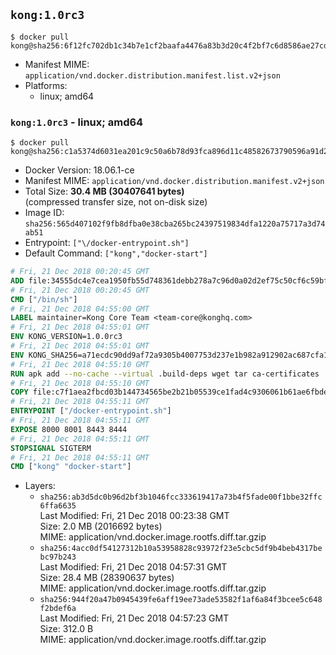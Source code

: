 ## `kong:1.0rc3`

```console
$ docker pull kong@sha256:6f12fc702db1c34b7e1cf2baafa4476a83b3d20c4f2bf7c6d8586ae27cdd133d
```

-	Manifest MIME: `application/vnd.docker.distribution.manifest.list.v2+json`
-	Platforms:
	-	linux; amd64

### `kong:1.0rc3` - linux; amd64

```console
$ docker pull kong@sha256:c1a5374d6031ea201c9c50a6b78d93fca896d11c48582673790596a91d27fe12
```

-	Docker Version: 18.06.1-ce
-	Manifest MIME: `application/vnd.docker.distribution.manifest.v2+json`
-	Total Size: **30.4 MB (30407641 bytes)**  
	(compressed transfer size, not on-disk size)
-	Image ID: `sha256:565d407102f9fb8dfba0e38cba265bc24397519834dfa1220a75717a3d74ab51`
-	Entrypoint: `["\/docker-entrypoint.sh"]`
-	Default Command: `["kong","docker-start"]`

```dockerfile
# Fri, 21 Dec 2018 00:20:45 GMT
ADD file:34555dc4e7cea1950fb55d748361debb278a7c96d0a02d2ef75c50cf6c59bfe7 in / 
# Fri, 21 Dec 2018 00:20:45 GMT
CMD ["/bin/sh"]
# Fri, 21 Dec 2018 04:55:00 GMT
LABEL maintainer=Kong Core Team <team-core@konghq.com>
# Fri, 21 Dec 2018 04:55:01 GMT
ENV KONG_VERSION=1.0.0rc3
# Fri, 21 Dec 2018 04:55:01 GMT
ENV KONG_SHA256=a71ecdc90dd9af72a9305b4007753d237e1b982a912902ac687cfa119cac865e
# Fri, 21 Dec 2018 04:55:10 GMT
RUN apk add --no-cache --virtual .build-deps wget tar ca-certificates 	&& apk add --no-cache libgcc openssl pcre perl tzdata curl 	&& wget -O kong.tar.gz "https://bintray.com/kong/kong-community-edition-alpine-tar/download_file?file_path=kong-community-edition-$KONG_VERSION.apk.tar.gz" 	&& echo "$KONG_SHA256 *kong.tar.gz" | sha256sum -c - 	&& tar -xzf kong.tar.gz -C /tmp 	&& rm -f kong.tar.gz 	&& cp -R /tmp/usr / 	&& rm -rf /tmp/usr 	&& cp -R /tmp/etc / 	&& rm -rf /tmp/etc 	&& apk del .build-deps 	&& mkdir -p "/usr/local/kong" 	&& chgrp -R 0 "/usr/local/kong" 	&& chmod -R g=u "/usr/local/kong"
# Fri, 21 Dec 2018 04:55:10 GMT
COPY file:c7f1aea2fbcd03b144734565be2b21b05539ce1fad4c9306061b61ae6fbde4f0 in /docker-entrypoint.sh 
# Fri, 21 Dec 2018 04:55:11 GMT
ENTRYPOINT ["/docker-entrypoint.sh"]
# Fri, 21 Dec 2018 04:55:11 GMT
EXPOSE 8000 8001 8443 8444
# Fri, 21 Dec 2018 04:55:11 GMT
STOPSIGNAL SIGTERM
# Fri, 21 Dec 2018 04:55:11 GMT
CMD ["kong" "docker-start"]
```

-	Layers:
	-	`sha256:ab3d5dc0b96d2bf3b1046fcc333619417a73b4f5fade00f1bbe32ffc6ffa6635`  
		Last Modified: Fri, 21 Dec 2018 00:23:38 GMT  
		Size: 2.0 MB (2016692 bytes)  
		MIME: application/vnd.docker.image.rootfs.diff.tar.gzip
	-	`sha256:4acc0df54127312b10a53958828c93972f23e5cbc5df9b4beb4317bebc97b243`  
		Last Modified: Fri, 21 Dec 2018 04:57:31 GMT  
		Size: 28.4 MB (28390637 bytes)  
		MIME: application/vnd.docker.image.rootfs.diff.tar.gzip
	-	`sha256:944f20a47b0945439fe6aff19ee73ade53582f1af6a84f3bcee5c648f2bdef6a`  
		Last Modified: Fri, 21 Dec 2018 04:57:23 GMT  
		Size: 312.0 B  
		MIME: application/vnd.docker.image.rootfs.diff.tar.gzip
